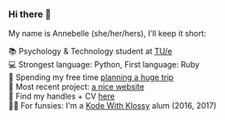 ### Hi there 👋

My name is Annebelle (she/her/hers), I'll keep it short:  

📚   Psychology & Technology student at <a href="http://tue.nl">TU/e</a>  
💻   Strongest language: Python, First language: Ruby  
👯   Spending my free time <a href="https://www.instagram.com/studytourintermate2021/">planning a huge trip</a>   
🌻   Most recent project: <a href="http://studytour2020.intermate.nl">a nice website</a>  
🔗   Find my handles + CV <a href="https://annebelleo.github.io">here</a>  
👧🏽   For funsies: I'm a <a href="http://kodewithklossy.com">Kode With Klossy</a> alum (2016, 2017)
<!--
**annebelleo/annebelleo** is a ✨ _special_ ✨ repository because its `README.md` (this file) appears on your GitHub profile.

Here are some ideas to get you started:

- 🔭 I’m currently working on ...
- 🌱 I’m currently learning ...
- 👯 I’m looking to collaborate on ...
- 🤔 I’m looking for help with ...
- 💬 Ask me about ...
- 📫 How to reach me: ...
- 😄 Pronouns: ...
- ⚡ Fun fact: ...
-->
